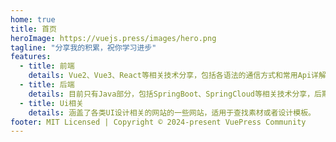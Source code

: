 ```yaml
---
home: true
title: 首页
heroImage: https://vuejs.press/images/hero.png
tagline: "分享我的积累，祝你学习进步"
features:
  - title: 前端
    details: Vue2、Vue3、React等相关技术分享，包括各语法的通信方式和常用Api详解。
  - title: 后端
    details: 目前只有Java部分，包括SpringBoot、SpringCloud等相关技术分享，后期视情况可能增加有关Node或Python相关内容。
  - title: Ui相关
    details: 涵盖了各类UI设计相关的网站的一些网站，适用于查找素材或者设计模板。
footer: MIT Licensed | Copyright © 2024-present VuePress Community
---
```


